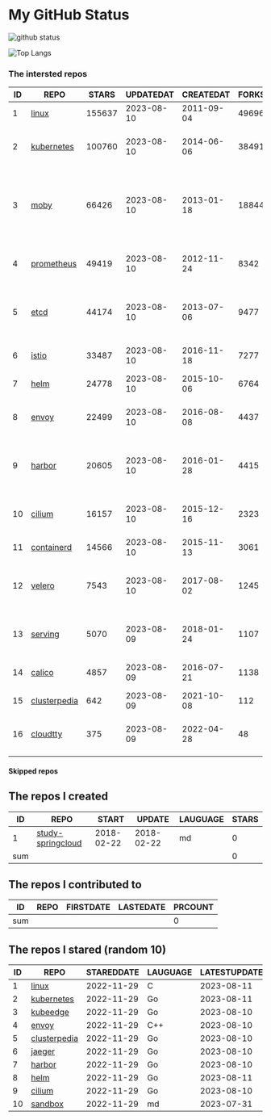 # My GitHub Status

<img src="https://github-readme-stats-1.yihong0618.vercel.app/api?username=daoqingniu&show_icons=true&&&hide_title=true&count_private=true" alt="github status" />

![Top Langs](https://github-readme-stats-1.yihong0618.vercel.app/api/top-langs/?username=daoqingniu&layout=compact)

<!--START_SECTION:github_repos-->
### The intersted repos
| ID |                              REPO                               | STARS  | UPDATEDAT  | CREATEDAT  | FORKSCOUNT |                                              DESCRIPTIONS                                              |
|----|-----------------------------------------------------------------|--------|------------|------------|------------|--------------------------------------------------------------------------------------------------------|
|  1 | [linux](https://github.com/torvalds/linux)                      | 155637 | 2023-08-10 | 2011-09-04 |      49696 | Linux kernel source tree                                                                               |
|  2 | [kubernetes](https://github.com/kubernetes/kubernetes)          | 100760 | 2023-08-10 | 2014-06-06 |      38491 | Production-Grade Container Scheduling and Management                                                   |
|  3 | [moby](https://github.com/moby/moby)                            |  66426 | 2023-08-10 | 2013-01-18 |      18844 | Moby Project - a collaborative project for the container ecosystem to assemble container-based systems |
|  4 | [prometheus](https://github.com/prometheus/prometheus)          |  49419 | 2023-08-10 | 2012-11-24 |       8342 | The Prometheus monitoring system and time series database.                                             |
|  5 | [etcd](https://github.com/etcd-io/etcd)                         |  44174 | 2023-08-10 | 2013-07-06 |       9477 | Distributed reliable key-value store for the most critical data of a distributed system                |
|  6 | [istio](https://github.com/istio/istio)                         |  33487 | 2023-08-10 | 2016-11-18 |       7277 | Connect, secure, control, and observe services.                                                        |
|  7 | [helm](https://github.com/helm/helm)                            |  24778 | 2023-08-10 | 2015-10-06 |       6764 | The Kubernetes Package Manager                                                                         |
|  8 | [envoy](https://github.com/envoyproxy/envoy)                    |  22499 | 2023-08-10 | 2016-08-08 |       4437 | Cloud-native high-performance edge/middle/service proxy                                                |
|  9 | [harbor](https://github.com/goharbor/harbor)                    |  20605 | 2023-08-10 | 2016-01-28 |       4415 | An open source trusted cloud native registry project that stores, signs, and scans content.            |
| 10 | [cilium](https://github.com/cilium/cilium)                      |  16157 | 2023-08-10 | 2015-12-16 |       2323 | eBPF-based Networking, Security, and Observability                                                     |
| 11 | [containerd](https://github.com/containerd/containerd)          |  14566 | 2023-08-10 | 2015-11-13 |       3061 | An open and reliable container runtime                                                                 |
| 12 | [velero](https://github.com/vmware-tanzu/velero)                |   7543 | 2023-08-10 | 2017-08-02 |       1245 | Backup and migrate Kubernetes applications and their persistent volumes                                |
| 13 | [serving](https://github.com/knative/serving)                   |   5070 | 2023-08-09 | 2018-01-24 |       1107 | Kubernetes-based, scale-to-zero, request-driven compute                                                |
| 14 | [calico](https://github.com/projectcalico/calico)               |   4857 | 2023-08-09 | 2016-07-21 |       1138 | Cloud native networking and network security                                                           |
| 15 | [clusterpedia](https://github.com/clusterpedia-io/clusterpedia) |    642 | 2023-08-09 | 2021-10-08 |        112 | The Encyclopedia of Kubernetes clusters                                                                |
| 16 | [cloudtty](https://github.com/cloudtty/cloudtty)                |    375 | 2023-08-09 | 2022-04-28 |         48 | A Friendly Kubernetes CloudShell (Web Terminal) !                                                      |



#### Skipped repos
<!--END_SECTION:github_repos-->

<!--START_SECTION:my_github-->
## The repos I created
| ID  |                                 REPO                                 |   START    |   UPDATE   | LAUGUAGE | STARS |
|-----|----------------------------------------------------------------------|------------|------------|----------|-------|
|   1 | [study-springcloud](https://github.com/daoqingniu/study-springcloud) | 2018-02-22 | 2018-02-22 | md       |     0 |
| sum |                                                                      |            |            |          |     0 |

## The repos I contributed to
| ID  | REPO | FIRSTDATE | LASTEDATE | PRCOUNT |
|-----|------|-----------|-----------|---------|
| sum |      |           |           |       0 |

## The repos I stared (random 10)
| ID |                              REPO                               | STAREDDATE | LAUGUAGE | LATESTUPDATE |
|----|-----------------------------------------------------------------|------------|----------|--------------|
|  1 | [linux](https://github.com/torvalds/linux)                      | 2022-11-29 | C        | 2023-08-11   |
|  2 | [kubernetes](https://github.com/kubernetes/kubernetes)          | 2022-11-29 | Go       | 2023-08-11   |
|  3 | [kubeedge](https://github.com/kubeedge/kubeedge)                | 2022-11-29 | Go       | 2023-08-10   |
|  4 | [envoy](https://github.com/envoyproxy/envoy)                    | 2022-11-29 | C++      | 2023-08-10   |
|  5 | [clusterpedia](https://github.com/clusterpedia-io/clusterpedia) | 2022-11-29 | Go       | 2023-08-10   |
|  6 | [jaeger](https://github.com/jaegertracing/jaeger)               | 2022-11-29 | Go       | 2023-08-10   |
|  7 | [harbor](https://github.com/goharbor/harbor)                    | 2022-11-29 | Go       | 2023-08-10   |
|  8 | [helm](https://github.com/helm/helm)                            | 2022-11-29 | Go       | 2023-08-11   |
|  9 | [cilium](https://github.com/cilium/cilium)                      | 2022-11-29 | Go       | 2023-08-10   |
| 10 | [sandbox](https://github.com/cncf/sandbox)                      | 2022-11-29 | md       | 2023-07-31   |

<!--END_SECTION:my_github-->
